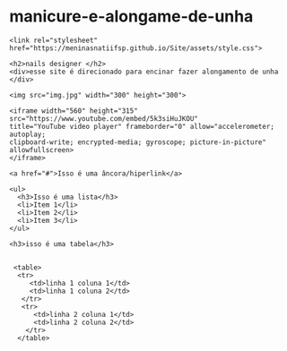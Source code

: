 # manicure-e-alongame-de-unha

<!DOCTYPE html>
<html>
  <head>
    <title>Aqui vai o titulo da pagina</title>
    <meta http-equiv="Content-Type" content="text/html;tcharset=utf-8">

    <link rel="stylesheet" href="https://meninasnatiifsp.github.io/Site/assets/style.css">

  </head>
  <body>
    
    <h2>nails designer </h2>
    <div>esse site é direcionado para encinar fazer alongamento de unha </div>

    <img src="img.jpg" width="300" height="300">

    <iframe width="560" height="315" src="https://www.youtube.com/embed/5k3siHuJKOU" 
    title="YouTube video player" frameborder="0" allow="accelerometer; autoplay; 
    clipboard-write; encrypted-media; gyroscope; picture-in-picture" allowfullscreen>
    </iframe>

    <a href="#">Isso é uma âncora/hiperlink</a>

    <ul>
      <h3>Isso é uma lista</h3>
      <li>Item 1</li>
      <li>Item 2</li>
      <li>Item 3</li>
    </ul>

    <h3>isso é uma tabela</h3>


     <table>
      <tr>
         <td>linha 1 coluna 1</td>
         <td>linha 1 coluna 2</td>
       </tr>
       <tr>
          <td>linha 2 coluna 1</td>
          <td>linha 2 coluna 2</td>
        </tr>
      </table>
</body>
</html>
